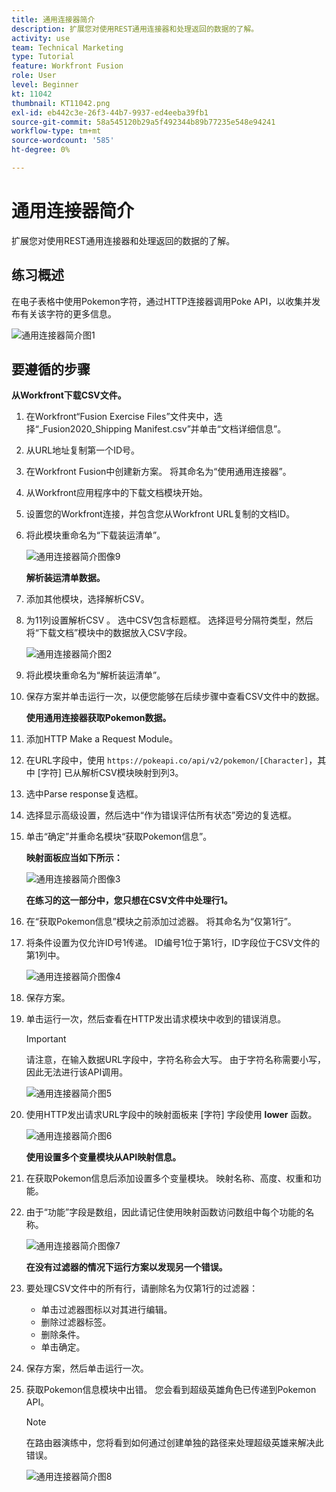 ```yaml
---
title: 通用连接器简介
description: 扩展您对使用REST通用连接器和处理返回的数据的了解。
activity: use
team: Technical Marketing
type: Tutorial
feature: Workfront Fusion
role: User
level: Beginner
kt: 11042
thumbnail: KT11042.png
exl-id: eb442c3e-26f3-44b7-9937-ed4eeba39fb1
source-git-commit: 58a545120b29a5f492344b89b77235e548e94241
workflow-type: tm+mt
source-wordcount: '585'
ht-degree: 0%

---
```


# 通用连接器简介

扩展您对使用REST通用连接器和处理返回的数据的了解。

## 练习概述

在电子表格中使用Pokemon字符，通过HTTP连接器调用Poke API，以收集并发布有关该字符的更多信息。

![通用连接器简介图1](../12-exercises/assets/introduction-to-universal-connectors-walkthrough-1.png)

## 要遵循的步骤

**从Workfront下载CSV文件。**

1. 在Workfront“Fusion Exercise Files”文件夹中，选择“_Fusion2020_Shipping Manifest.csv”并单击“文档详细信息”。
1. 从URL地址复制第一个ID号。
1. 在Workfront Fusion中创建新方案。 将其命名为“使用通用连接器”。
1. 从Workfront应用程序中的下载文档模块开始。
1. 设置您的Workfront连接，并包含您从Workfront URL复制的文档ID。
1. 将此模块重命名为“下载装运清单”。

   ![通用连接器简介图像9](../12-exercises/assets/introduction-to-universal-connectors-walkthrough-9.png)

   **解析装运清单数据。**

1. 添加其他模块，选择解析CSV。
1. 为11列设置解析CSV 。 选中CSV包含标题框。 选择逗号分隔符类型，然后将“下载文档”模块中的数据放入CSV字段。

   ![通用连接器简介图2](../12-exercises/assets/introduction-to-universal-connectors-walkthrough-2.png)

1. 将此模块重命名为“解析装运清单”。
1. 保存方案并单击运行一次，以便您能够在后续步骤中查看CSV文件中的数据。

   **使用通用连接器获取Pokemon数据。**

1. 添加HTTP Make a Request Module。
1. 在URL字段中，使用 `https://pokeapi.co/api/v2/pokemon/[Character]`，其中 [字符] 已从解析CSV模块映射到列3。
1. 选中Parse response复选框。
1. 选择显示高级设置，然后选中“作为错误评估所有状态”旁边的复选框。
1. 单击“确定”并重命名模块“获取Pokemon信息”。

   **映射面板应当如下所示：**

   ![通用连接器简介图像3](../12-exercises/assets/introduction-to-universal-connectors-walkthrough-3.png)

   **在练习的这一部分中，您只想在CSV文件中处理行1。**

1. 在“获取Pokemon信息”模块之前添加过滤器。 将其命名为“仅第1行”。
1. 将条件设置为仅允许ID号1传递。 ID编号1位于第1行，ID字段位于CSV文件的第1列中。

   ![通用连接器简介图像4](../12-exercises/assets/introduction-to-universal-connectors-walkthrough-4.png)

1. 保存方案。
1. 单击运行一次，然后查看在HTTP发出请求模块中收到的错误消息。

   >[!IMPORTANT]
   >
   >请注意，在输入数据URL字段中，字符名称会大写。 由于字符名称需要小写，因此无法进行该API调用。

   ![通用连接器简介图5](../12-exercises/assets/introduction-to-universal-connectors-walkthrough-5.png)

1. 使用HTTP发出请求URL字段中的映射面板来 [字符] 字段使用 **lower** 函数。

   ![通用连接器简介图6](../12-exercises/assets/introduction-to-universal-connectors-walkthrough-6.png)

   **使用设置多个变量模块从API映射信息。**

1. 在获取Pokemon信息后添加设置多个变量模块。 映射名称、高度、权重和功能。
1. 由于“功能”字段是数组，因此请记住使用映射函数访问数组中每个功能的名称。

   ![通用连接器简介图像7](../12-exercises/assets/introduction-to-universal-connectors-walkthrough-7.png)

   **在没有过滤器的情况下运行方案以发现另一个错误。**

1. 要处理CSV文件中的所有行，请删除名为仅第1行的过滤器：

   + 单击过滤器图标以对其进行编辑。
   + 删除过滤器标签。
   + 删除条件。
   + 单击确定。

1. 保存方案，然后单击运行一次。
1. 获取Pokemon信息模块中出错。 您会看到超级英雄角色已传递到Pokemon API。

   >[!NOTE]
   >
   >在路由器演练中，您将看到如何通过创建单独的路径来处理超级英雄来解决此错误。

   ![通用连接器简介图8](../12-exercises/assets/introduction-to-universal-connectors-walkthrough-8.png)
